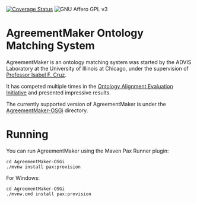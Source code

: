 [![Coverage Status](https://coveralls.io/repos/github/agreementmaker/agreementmaker/badge.svg?branch=master)](https://coveralls.io/github/agreementmaker/agreementmaker?branch=master)
![GNU Affero GPL v3](https://img.shields.io/badge/license-Affero%20GPL%20v3-blue.svg)

# AgreementMaker Ontology Matching System

AgreementMaker is an ontology matching system was started by the ADVIS Laboratory
at the University of Illinois at Chicago, under the supervision of [Professor Isabel F. Cruz](http://www.cs.uic.edu/Cruz/).

It has competed multiple times in the [Ontology Alignment Evaluation Initiative](http://oaei.ontologymatching.org/) 
and presented impressive results.

The currently supported version of AgreementMaker is under the [AgreementMaker-OSGi](AgreementMaker-OSGi) directory.

# Running

You can run AgreementMaker using the Maven Pax Runner plugin:

    cd AgreementMaker-OSGi
    ./mvnw install pax:provision

For Windows:

    cd AgreementMaker-OSGi
    ./mvnw.cmd install pax:provision


